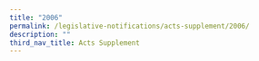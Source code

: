 ```yaml
---
title: "2006"
permalink: /legislative-notifications/acts-supplement/2006/
description: ""
third_nav_title: Acts Supplement
---
```

